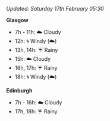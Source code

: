 *Updated: Saturday 17th February 05:30*

**Glasgow**

* 7h - 11h: :cloud: Cloudy
* 12h: :cyclone: Windy (:cloud:)
* 13h, 14h: :umbrella: Rainy
* 15h: :cloud: Cloudy
* 16h, 17h: :umbrella: Rainy
* 18h: :cyclone: Windy (:cloud:)

**Edinburgh**

* 7h - 16h: :cloud: Cloudy
* 17h, 18h: :umbrella: Rainy
